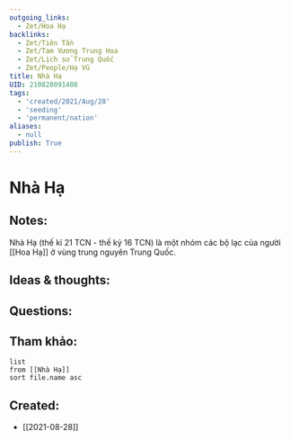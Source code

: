 ```yaml
---
outgoing_links:
  - Zet/Hoa Hạ
backlinks:
  - Zet/Tiên Tần
  - Zet/Tam Vương Trung Hoa
  - Zet/Lịch sử Trung Quốc
  - Zet/People/Hạ Vũ
title: Nhà Hạ
UID: 210828091408
tags:
  - 'created/2021/Aug/28'
  - 'seeding'
  - 'permanent/nation'
aliases:
  - null
publish: True
---
```

# Nhà Hạ

## Notes:
Nhà Hạ (thế kỉ 21 TCN - thế kỷ 16 TCN) là một nhóm các bộ lạc của người [[Hoa Hạ]] ở vùng trung nguyên Trung Quốc.

## Ideas & thoughts:

## Questions:


## Tham khảo:
```dataview
list
from [[Nhà Hạ]]
sort file.name asc
```
## Created:
- [[2021-08-28]]
